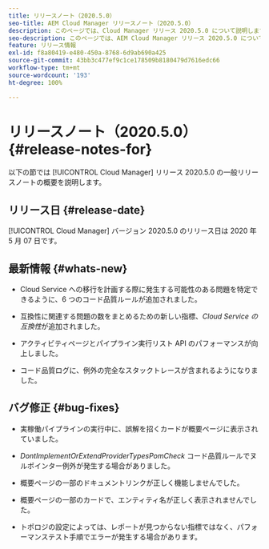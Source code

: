 ```yaml
---
title: リリースノート（2020.5.0）
seo-title: AEM Cloud Manager リリースノート（2020.5.0）
description: このページでは、Cloud Manager リリース 2020.5.0 について説明します。
seo-description: このページでは、AEM Cloud Manager リリース 2020.5.0 について説明します。
feature: リリース情報
exl-id: f8a80419-e480-450a-8768-6d9ab690a425
source-git-commit: 43bb3c477ef9c1ce178509b8180479d7616edc66
workflow-type: tm+mt
source-wordcount: '193'
ht-degree: 100%

---
```


# リリースノート（2020.5.0） {#release-notes-for}

以下の節では [!UICONTROL Cloud Manager] リリース 2020.5.0 の一般リリースノートの概要を説明します。

## リリース日 {#release-date}

[!UICONTROL Cloud Manager] バージョン 2020.5.0 のリリース日は 2020 年 5 月 07 日です。

## 最新情報 {#whats-new}

* Cloud Service への移行を計画する際に発生する可能性のある問題を特定できるように、6 つのコード品質ルールが追加されました。

* 互換性に関連する問題の数をまとめるための新しい指標、*Cloud Service の互換性*&#x200B;が追加されました。

* アクティビティページとパイプライン実行リスト API のパフォーマンスが向上しました。

* コード品質ログに、例外の完全なスタックトレースが含まれるようになりました。

## バグ修正 {#bug-fixes}

* 実稼働パイプラインの実行中に、誤解を招くカードが概要ページに表示されていました。

* *DontImplementOrExtendProviderTypesPomCheck* コード品質ルールでヌルポインター例外が発生する場合がありました。

* 概要ページの一部のドキュメントリンクが正しく機能しませんでした。

* 概要ページの一部のカードで、エンティティ名が正しく表示されませんでした。

* トポロジの設定によっては、レポートが見つからない指標ではなく、パフォーマンステスト手順でエラーが発生する場合があります。
